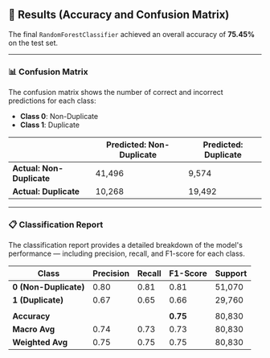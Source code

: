 ## 🧪 Results (Accuracy and Confusion Matrix)

The final `RandomForestClassifier` achieved an overall accuracy of **75.45%** on the test set.

---

### 📊 Confusion Matrix

The confusion matrix shows the number of correct and incorrect predictions for each class:

- **Class 0**: Non-Duplicate  
- **Class 1**: Duplicate  

|                        | Predicted: Non-Duplicate | Predicted: Duplicate |
|------------------------|--------------------------|-----------------------|
| **Actual: Non-Duplicate** | 41,496                   | 9,574                 |
| **Actual: Duplicate**     | 10,268                   | 19,492                |

---

### 📋 Classification Report

The classification report provides a detailed breakdown of the model's performance — including precision, recall, and F1-score for each class.

| Class | Precision | Recall | F1-Score | Support |
|-------|-----------|--------|----------|---------|
| **0 (Non-Duplicate)** | 0.80      | 0.81   | 0.81     | 51,070  |
| **1 (Duplicate)**     | 0.67      | 0.65   | 0.66     | 29,760  |
|                       |           |        |          |         |
| **Accuracy**          |           |        | **0.75** | 80,830  |
| **Macro Avg**         | 0.74      | 0.73   | 0.73     | 80,830  |
| **Weighted Avg**      | 0.75      | 0.75   | 0.75     | 80,830  |

